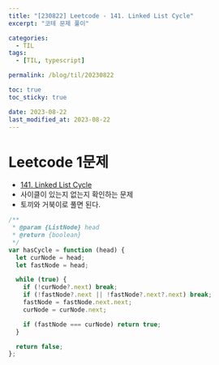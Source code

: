 ```yaml
---
title: "[230822] Leetcode - 141. Linked List Cycle"
excerpt: "코테 문제 풀이"

categories:
  - TIL
tags:
  - [TIL, typescript]

permalink: /blog/til/20230822

toc: true
toc_sticky: true

date: 2023-08-22
last_modified_at: 2023-08-22
---
```


# Leetcode 1문제

- [141. Linked List Cycle](https://leetcode.com/problems/linked-list-cycle/)
- 사이클이 있는지 없는지 확인하는 문제
- 토끼와 거북이로 풀면 된다. 

```js
/**
 * @param {ListNode} head
 * @return {boolean}
 */
var hasCycle = function (head) {
  let curNode = head;
  let fastNode = head;

  while (true) {
    if (!curNode?.next) break;
    if (!fastNode?.next || !fastNode?.next?.next) break;
    fastNode = fastNode.next.next;
    curNode = curNode.next;

    if (fastNode === curNode) return true;
  }

  return false;
};
```